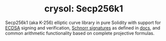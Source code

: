 <div align="center">

<h1>crysol: Secp256k1</h1>

</div>

Secp256k1 (aka K-256) elliptic curve library in pure Solidity with support for [ECDSA](./signatures/ECDSA.sol) signing and verification, [Schnorr signatures](./signatures/Schnorr.sol) as defined in [docs](../../docs/k256/signatures/Schnorr.md), and common arithmetic functionality based on complete projective formulas.
